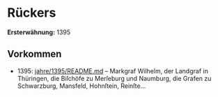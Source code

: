 # Rückers

**Ersterwähnung:** 1395

## Vorkommen
- 1395: [jahre/1395/README.md](../jahre/1395/README.md) – Markgraf Wilhelm, der Landgraf in Thüringen, die
Biſchöfe zu Merſeburg und Naumburg, die Grafen zu
Schwarzburg, Mansfeld, Hohnſtein, Reinſte...
